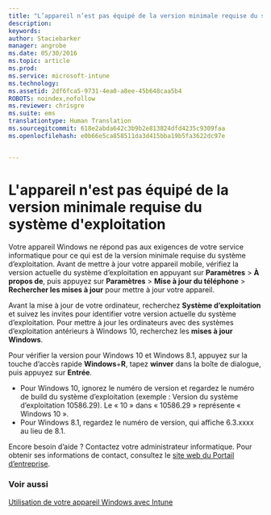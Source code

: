 ```yaml
---
title: "L’appareil n’est pas équipé de la version minimale requise du système d’exploitation | Microsoft Intune"
description: 
keywords: 
author: Staciebarker
manager: angrobe
ms.date: 05/30/2016
ms.topic: article
ms.prod: 
ms.service: microsoft-intune
ms.technology: 
ms.assetid: 2df6fca5-9731-4ea0-a8ee-45b648caa5b4
ROBOTS: noindex,nofollow
ms.reviewer: chrisgre
ms.suite: ems
translationtype: Human Translation
ms.sourcegitcommit: 618e2abda642c3b9b2e813824dfd4235c9309faa
ms.openlocfilehash: e0b66e5ca858511da3d415bba19b5fa3622dc97e


---
```



# L'appareil n'est pas équipé de la version minimale requise du système d'exploitation

Votre appareil Windows ne répond pas aux exigences de votre service informatique pour ce qui est de la version minimale requise du système d’exploitation. Avant de mettre à jour votre appareil mobile, vérifiez la version actuelle du système d’exploitation en appuyant sur **Paramètres** &gt; **À propos de**, puis appuyez sur **Paramètres** &gt; **Mise à jour du téléphone** &gt; **Rechercher les mises à jour** pour mettre à jour votre appareil.

Avant la mise à jour de votre ordinateur, recherchez **Système d’exploitation** et suivez les invites pour identifier votre version actuelle du système d’exploitation. Pour mettre à jour les ordinateurs avec des systèmes d’exploitation antérieurs à Windows 10, recherchez les **mises à jour Windows**.

Pour vérifier la version pour Windows 10 et Windows 8.1, appuyez sur la touche d’accès rapide **Windows**+**R**, tapez **winver** dans la boîte de dialogue, puis appuyez sur **Entrée**.

- Pour Windows 10, ignorez le numéro de version et regardez le numéro de build du système d’exploitation (exemple : Version du système d’exploitation 10586.29). Le « 10 » dans « 10586.29 » représente « Windows 10 ».
- Pour Windows 8.1, regardez le numéro de version, qui affiche 6.3.xxxx au lieu de 8.1.

Encore besoin d’aide ? Contactez votre administrateur informatique. Pour obtenir ses informations de contact, consultez le [site web du Portail d’entreprise](http://portal.manage.microsoft.com).

### Voir aussi
[Utilisation de votre appareil Windows avec Intune](using-your-windows-device-with-intune.md)



<!--HONumber=Jul16_HO4-->


